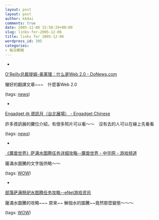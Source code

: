 ```yaml
---
layout: post
layout: post
author: kkdai
comments: true
date: 2005-12-06 15:58:29+00:00
slug: links-for-2005-12-06
title: links for 2005-12-06
wordpress_id: 305
categories:
- 每日網摘
---
```



	
  * 
		

[O'Reilly总裁提姆-奥莱理：什么是Web 2.0 - DoNews.com](http://www.donews.com/Content/200511/a9f1b26851114b4cabb16d75cd129c17.shtm)


		

蠻好的翻譯文章~~~　什麼事Web 2.0


		

(tags: [news](http://del.icio.us/kkdai/news))


	

	
  * 
		

[Engadget @ 資訊月（台北展場） - Engadget Chinese](http://chinese.engadget.com/2005/12/05/engadget-live-in-itmonth-show/)


		

許多資訊展的攤位介紹，有很多照片可以看～～　沒有去的人可以在線上先看看


		

(tags: [news](http://del.icio.us/kkdai/news))


	

	
  * 
		

[《魔兽世界》萨满水图腾任务详细攻略--魔兽世界 - 中华网 - 游戏频道](http://game.china.com/zh_cn/hotspot/wow/renwu/11029443/20050511/12305930.html)


		

薩滿水圖騰的文字版供略～～


		

(tags: [WOW](http://del.icio.us/kkdai/WOW))


	

	
  * 
		

[部落萨满祭祀水图腾任务攻略--eNet游戏资讯](http://games.enet.com.cn/article/A7020050524001.html)


		

薩滿水圖騰的攻略~~~  原來~~ 解個水的圖騰~~竟然那麼變態～～～　　


		

(tags: [WOW](http://del.icio.us/kkdai/WOW))


	


